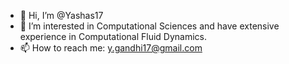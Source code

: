 - 👋 Hi, I’m @Yashas17
- 👀 I’m interested in Computational Sciences and have extensive experience in Computational Fluid Dynamics.
- 📫 How to reach me: y.gandhi17@gmail.com

<!---
Yashas17/Yashas17 is a ✨ special ✨ repository because its `README.md` (this file) appears on your GitHub profile.
You can click the Preview link to take a look at your changes.
--->
